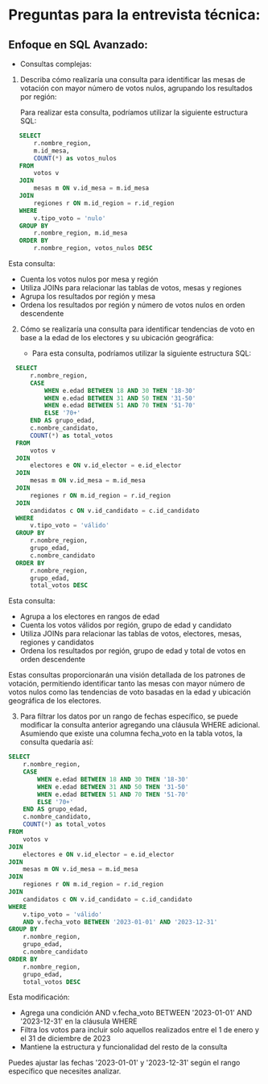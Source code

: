 # Preguntas para la entrevista técnica:

## Enfoque en SQL Avanzado:

* Consultas complejas:

1. Describa cómo realizaría una consulta para identificar las mesas de votación con mayor número de votos nulos, agrupando los resultados por región:

   Para realizar esta consulta, podríamos utilizar la siguiente estructura SQL:

```sql
   SELECT 
       r.nombre_region,
       m.id_mesa,
       COUNT(*) as votos_nulos
   FROM 
       votos v
   JOIN 
       mesas m ON v.id_mesa = m.id_mesa
   JOIN 
       regiones r ON m.id_region = r.id_region
   WHERE 
       v.tipo_voto = 'nulo'
   GROUP BY 
       r.nombre_region, m.id_mesa
   ORDER BY 
       r.nombre_region, votos_nulos DESC
```

   Esta consulta:
   - Cuenta los votos nulos por mesa y región
   - Utiliza JOINs para relacionar las tablas de votos, mesas y regiones
   - Agrupa los resultados por región y mesa
   - Ordena los resultados por región y número de votos nulos en orden descendente

2. Cómo se realizaría una consulta para identificar tendencias de voto en base a la edad de los electores y su ubicación geográfica:

   - Para esta consulta, podríamos utilizar la siguiente estructura SQL:

 ```sql  
   SELECT 
       r.nombre_region,
       CASE 
           WHEN e.edad BETWEEN 18 AND 30 THEN '18-30'
           WHEN e.edad BETWEEN 31 AND 50 THEN '31-50'
           WHEN e.edad BETWEEN 51 AND 70 THEN '51-70'
           ELSE '70+'
       END AS grupo_edad,
       c.nombre_candidato,
       COUNT(*) as total_votos
   FROM 
       votos v
   JOIN 
       electores e ON v.id_elector = e.id_elector
   JOIN 
       mesas m ON v.id_mesa = m.id_mesa
   JOIN 
       regiones r ON m.id_region = r.id_region
   JOIN 
       candidatos c ON v.id_candidato = c.id_candidato
   WHERE 
       v.tipo_voto = 'válido'
   GROUP BY 
       r.nombre_region, 
       grupo_edad, 
       c.nombre_candidato
   ORDER BY 
       r.nombre_region, 
       grupo_edad, 
       total_votos DESC
   ```

   Esta consulta:
   - Agrupa a los electores en rangos de edad
   - Cuenta los votos válidos por región, grupo de edad y candidato
   - Utiliza JOINs para relacionar las tablas de votos, electores, mesas, regiones y candidatos
   - Ordena los resultados por región, grupo de edad y total de votos en orden descendente

Estas consultas proporcionarán una visión detallada de los patrones de votación, permitiendo identificar tanto las mesas con mayor número de votos nulos como las tendencias de voto basadas en la edad y ubicación geográfica de los electores.


3. Para filtrar los datos por un rango de fechas específico, se puede modificar la consulta anterior agregando una cláusula WHERE adicional. Asumiendo que existe una columna fecha_voto en la tabla votos, la consulta quedaría así:

```sql
SELECT 
    r.nombre_region,
    CASE 
        WHEN e.edad BETWEEN 18 AND 30 THEN '18-30'
        WHEN e.edad BETWEEN 31 AND 50 THEN '31-50'
        WHEN e.edad BETWEEN 51 AND 70 THEN '51-70'
        ELSE '70+'
    END AS grupo_edad,
    c.nombre_candidato,
    COUNT(*) as total_votos
FROM 
    votos v
JOIN 
    electores e ON v.id_elector = e.id_elector
JOIN 
    mesas m ON v.id_mesa = m.id_mesa
JOIN 
    regiones r ON m.id_region = r.id_region
JOIN 
    candidatos c ON v.id_candidato = c.id_candidato
WHERE 
    v.tipo_voto = 'válido'
    AND v.fecha_voto BETWEEN '2023-01-01' AND '2023-12-31'
GROUP BY 
    r.nombre_region, 
    grupo_edad, 
    c.nombre_candidato
ORDER BY 
    r.nombre_region, 
    grupo_edad, 
    total_votos DESC
```

Esta modificación:
- Agrega una condición AND v.fecha_voto BETWEEN '2023-01-01' AND '2023-12-31' en la cláusula WHERE
- Filtra los votos para incluir solo aquellos realizados entre el 1 de enero y el 31 de diciembre de 2023
- Mantiene la estructura y funcionalidad del resto de la consulta

Puedes ajustar las fechas '2023-01-01' y '2023-12-31' según el rango específico que necesites analizar.
